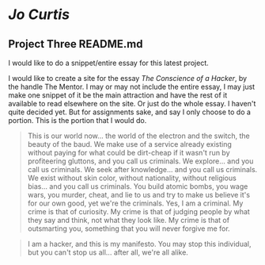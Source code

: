 # *Jo Curtis*
## Project Three README.md

I would like to do a snippet/entire essay for this latest project.

I would like to create a site for the essay *The Conscience of a Hacker*, by the handle The Mentor. I may or may not include the entire essay, I may just make one snippet of it be the main attraction and have the rest of it available to read elsewhere on the site. Or just do the whole essay. I haven't quite decided yet. But for assignments sake, and say I only choose to do a portion. This is the portion that I would do.

> This is our world now... the world of the electron and the switch, the
beauty of the baud.  We make use of a service already existing without paying
for what could be dirt-cheap if it wasn't run by profiteering gluttons, and
you call us criminals.  We explore... and you call us criminals.  We seek
after knowledge... and you call us criminals.  We exist without skin color,
without nationality, without religious bias... and you call us criminals.
You build atomic bombs, you wage wars, you murder, cheat, and lie to us
and try to make us believe it's for our own good, yet we're the criminals.
Yes, I am a criminal.  My crime is that of curiosity.  My crime is
that of judging people by what they say and think, not what they look like.
My crime is that of outsmarting you, something that you will never forgive me
for.

>I am a hacker, and this is my manifesto.  You may stop this individual,
but you can't stop us all... after all, we're all alike.
